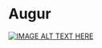 # Augur

[![IMAGE ALT TEXT HERE](https://img.youtube.com/vi/YOUTUBE_VIDEO_ID_HERE/0.jpg)](https://www.youtube.com/watch?v=yegyih591Jo&ab_channel=Augur)



